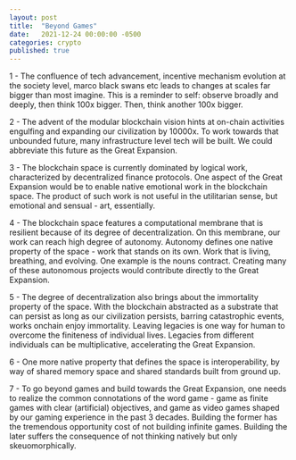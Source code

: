 ```yaml
---
layout: post
title:  "Beyond Games"
date:   2021-12-24 00:00:00 -0500
categories: crypto
published: true
---
```


1 - The confluence of tech advancement, incentive mechanism evolution at the society level, marco black swans etc leads to changes at scales far bigger than most imagine. This is a reminder to self: observe broadly and deeply, then think 100x bigger. Then, think another 100x bigger.


2 - The advent of the modular blockchain vision hints at on-chain activities engulfing and expanding our civilization by 10000x. To work towards that unbounded future, many infrastructure level tech will be built. We could abbreviate this future as the Great Expansion.


3 - The blockchain space is currently dominated by logical work, characterized by decentralized finance protocols. One aspect of the Great Expansion would be to enable native emotional work in the blockchain space. The product of such work is not useful in the utilitarian sense, but emotional and sensual - art, essentially.


4 - The blockchain space features a computational membrane that is resilient because of its degree of decentralization. On this membrane, our work can reach high degree of autonomy. Autonomy defines one native property of the space - work that stands on its own. Work that is living, breathing, and evolving. One example is the nouns contract. Creating many of these autonomous projects would contribute directly to the Great Expansion.


5 - The degree of decentralization also brings about the immortality property of the space. With the blockchain abstracted as a substrate that can persist as long as our civilization persists, barring catastrophic events, works onchain enjoy immortality. Leaving legacies is one way for human to overcome the finiteness of individual lives. Legacies from different individuals can be multiplicative, accelerating the Great Expansion.


6 - One more native property that defines the space is interoperability, by way of shared memory space and shared standards built from ground up.


7 - To go beyond games and build towards the Great Expansion, one needs to realize the common connotations of the word game - game as finite games with clear (artificial) objectives, and game as video games shaped by our gaming experience in the past 3 decades. Building the former has the tremendous opportunity cost of not building infinite games. Building the later suffers the consequence of not thinking natively but only skeuomorphically.
